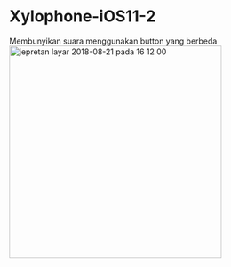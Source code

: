 # Xylophone-iOS11-2
Membunyikan suara menggunakan button yang berbeda
<img width="382" alt="jepretan layar 2018-08-21 pada 16 12 00" src="https://user-images.githubusercontent.com/14048235/44392696-fe7d5100-a55c-11e8-83e6-b09591b349f2.png">
